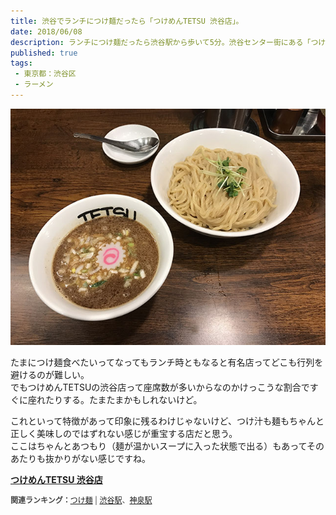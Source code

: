 ```yaml
---
title: 渋谷でランチにつけ麺だったら「つけめんTETSU 渋谷店」。
date: 2018/06/08
description: ランチにつけ麺だったら渋谷駅から歩いて5分。渋谷センター街にある「つけめんTETSU 渋谷店」。
published: true
tags: 
 - 東京都：渋谷区
 - ラーメン
---
```


![つけめんTETSU 渋谷店](/images/photos/IMG_0274.JPG "つけめんTETSU 渋谷店")

たまにつけ麺食べたいってなってもランチ時ともなると有名店ってどこも行列を避けるのが難しい。  
でもつけめんTETSUの渋谷店って座席数が多いからなのかけっこうな割合ですぐに座れたりする。たまたまかもしれないけど。  

<!-- more -->

これといって特徴があって印象に残るわけじゃないけど、つけ汁も麺もちゃんと正しく美味しのではずれない感じが重宝する店だと思う。  
ここはちゃんとあつもり（麺が温かいスープに入った状態で出る）もあってそのあたりも抜かりがない感じですね。

<div class="tabelog">
<p><strong><a target="_blank" href="https://tabelog.com/tokyo/A1303/A130301/13173206/">つけめんTETSU 渋谷店</a></strong><p>
<script src="https://tabelog.com/badge/google_badge?escape=false&rcd=13173206" type="text/javascript" charset="utf-8"></script>
</div>
<p style="color:#444444; font-size:12px;">
<strong>関連ランキング：</strong><a href="https://tabelog.com/rstLst/MC11/">つけ麺</a> | <a href="https://tabelog.com/tokyo/A1303/A130301/R4698/rstLst/">渋谷駅</a>、<a href="https://tabelog.com/tokyo/A1303/A130301/R5207/rstLst/">神泉駅</a></p>
